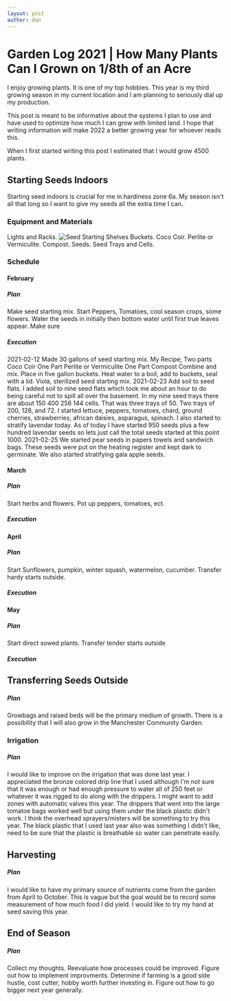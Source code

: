 ```yaml
---
layout: post
author: dan
---
```

<h1>Garden Log 2021 | How Many Plants Can I Grown on 1/8th of an Acre</h1>

I enjoy growing plants. It is one of my top hobbies. This year is my third growing season in my current location and I am planning to seriously dial up my production. 

This post is meant to be informative about the systems I plan to use and have used to optimize how much I can grow with limited land. I hope that writing information will make 2022 a better growing year for whoever reads this.

When I first started writing this post I estimated that I would grow 4500 plants. 
<h2>Starting Seeds Indoors</h2>

Starting seed indoors is crucial for me in hardiness zone 6a. My season isn't all that long so I want to give my seeds all the extra time I can.

<h3>Equipment and Materials</h3>
Lights and Racks.
<img src="/../seed_starting_setup.jpg" alt="Seed Starting Shelves" />
Buckets.
Coco Coir.
Perlite or Vermiculite.
Compost.
Seeds.
Seed Trays and Cells.

<h3>Schedule</h3>
<h4>February</h4>
<h5>Plan</h5>
Make seed starting mix.
Start Peppers, Tomatoes, cool season crops, some flowers.
Water the seeds in initially then bottom water until first true leaves appear. Make sure 

<h5>Execution</h5>
2021-02-12
Made 30 gallons of seed starting mix.
My Recipe;
Two parts Coco Coir
One Part Perlite or Vermiculite
One Part Compost
Combine and mix. Place in five gallon buckets. Heat water to a boil, add to buckets, seal with a lid. Viola, sterilized seed starting mix. 
2021-02-23
Add soil to seed flats. I added soil to nine seed flats which took me about an hour to do being careful not to spill all over the basement.
In my nine seed trays there are about 150 400 256 144 cells. That was three trays of 50. Two trays of 200, 128, and 72.
I started lettuce, peppers, tomatoes, chard, ground cherries, strawberries, african daisies, asparagus, spinach.
I also started to stratify lavendar today.
As of today I have started 950 seeds plus a few hundred lavendar seeds so lets just call the total seeds started at this point 1000.
2021-02-25
We started pear seeds in papers towels and sandwich bags. These seeds were put on the heating register and kept dark to germinate. 
We also started stratifying gala apple seeds.
<h4>March</h4>
<h5>Plan</h5>
Start herbs and flowers.
Pot up peppers, tomatoes, ect.
<h5>Execution</h5>
<h4>April</h4>
<h5>Plan</h5>
Start Sunflowers, pumpkin, winter squash, watermelon, cucumber.
Transfer hardy starts outside.
<h5>Execution</h5>
<h4>May</h4>
<h5>Plan</h5>
Start direct sowed plants.
Transfer tender starts outside
<h5>Execution</h5>

<h2>Transferring Seeds Outside</h2>
<h5>Plan</h5>
Growbags and raised beds will be the primary medium of growth. There is a possibility that I will also grow in the Manchester Community Garden.
<h3>Irrigation</h3>
<h5>Plan</h5>
I would like to improve on the irrigation that was done last year. I appreciated the bronze colored drip line that I used although I'm not sure that it was enough or had enough pressure to water all of 250 feet or whatever it was rigged to do along with the drippers. I might want to add zones with automatic valves this year. The drippers that went into the large tomatoe bags worked well but using them under the black plastic didn't work. I think the overhead sprayers/misters will be something to try this year. The black plastic that I used last year also was something I didn't like, need to be sure that the plastic is breathable so water can penetrate easily.
<h2>Harvesting</h2>
<h5>Plan</h5>
I would like to have my primary source of nutrients come from the garden from April to October. This is vague but the goal would be to record some measurement of how much food I did yield.
I would like to try my hand at seed saving this year.
<h2>End of Season</h2>
<h5>Plan</h5>
Collect my thoughts. Reevaluate how processes could be improved. Figure out how to implement improvments. Determine if farming is a good side hustle, cost cutter, hobby worth further investing in. Figure out how to go bigger next year generally.